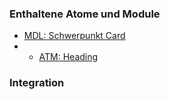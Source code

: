 ### Enthaltene Atome und Module
* [MDL: Schwerpunkt Card](../focus_card/focus_card.html)
* * [ATM: Heading](../../atoms/headings/headings.html)


### Integration


